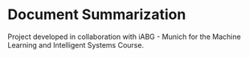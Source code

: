 # Document Summarization
Project developed in collaboration with iABG - Munich for the Machine Learning and Intelligent Systems Course.
